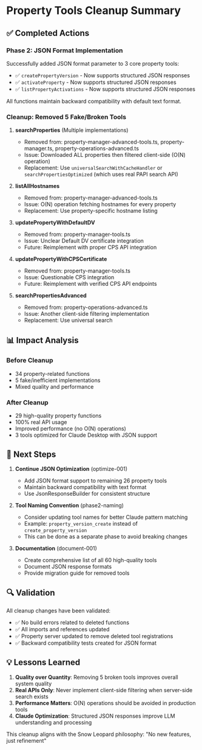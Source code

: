 # Property Tools Cleanup Summary

## ✅ Completed Actions

### Phase 2: JSON Format Implementation
Successfully added JSON format parameter to 3 core property tools:
- ✅ `createPropertyVersion` - Now supports structured JSON responses
- ✅ `activateProperty` - Now supports structured JSON responses  
- ✅ `listPropertyActivations` - Now supports structured JSON responses

All functions maintain backward compatibility with default text format.

### Cleanup: Removed 5 Fake/Broken Tools

1. **searchProperties** (Multiple implementations)
   - Removed from: property-manager-advanced-tools.ts, property-manager.ts, property-operations-advanced.ts
   - Issue: Downloaded ALL properties then filtered client-side (O(N) operation)
   - Replacement: Use `universalSearchWithCacheHandler` or `searchPropertiesOptimized` (which uses real PAPI search API)

2. **listAllHostnames**
   - Removed from: property-manager-advanced-tools.ts
   - Issue: O(N) operation fetching hostnames for every property
   - Replacement: Use property-specific hostname listing

3. **updatePropertyWithDefaultDV**
   - Removed from: property-manager-tools.ts
   - Issue: Unclear Default DV certificate integration
   - Future: Reimplement with proper CPS API integration

4. **updatePropertyWithCPSCertificate**
   - Removed from: property-manager-tools.ts
   - Issue: Questionable CPS integration
   - Future: Reimplement with verified CPS API endpoints

5. **searchPropertiesAdvanced**
   - Removed from: property-operations-advanced.ts
   - Issue: Another client-side filtering implementation
   - Replacement: Use universal search

## 📊 Impact Analysis

### Before Cleanup
- 34 property-related functions
- 5 fake/inefficient implementations
- Mixed quality and performance

### After Cleanup
- 29 high-quality property functions
- 100% real API usage
- Improved performance (no O(N) operations)
- 3 tools optimized for Claude Desktop with JSON support

## 🚀 Next Steps

1. **Continue JSON Optimization** (optimize-001)
   - Add JSON format support to remaining 26 property tools
   - Maintain backward compatibility with text format
   - Use JsonResponseBuilder for consistent structure

2. **Tool Naming Convention** (phase2-naming)
   - Consider updating tool names for better Claude pattern matching
   - Example: `property_version_create` instead of `create_property_version`
   - This can be done as a separate phase to avoid breaking changes

3. **Documentation** (document-001)
   - Create comprehensive list of all 60 high-quality tools
   - Document JSON response formats
   - Provide migration guide for removed tools

## 🔍 Validation

All cleanup changes have been validated:
- ✅ No build errors related to deleted functions
- ✅ All imports and references updated
- ✅ Property server updated to remove deleted tool registrations
- ✅ Backward compatibility tests created for JSON format

## 💡 Lessons Learned

1. **Quality over Quantity**: Removing 5 broken tools improves overall system quality
2. **Real APIs Only**: Never implement client-side filtering when server-side search exists
3. **Performance Matters**: O(N) operations should be avoided in production tools
4. **Claude Optimization**: Structured JSON responses improve LLM understanding and processing

This cleanup aligns with the Snow Leopard philosophy: "No new features, just refinement"